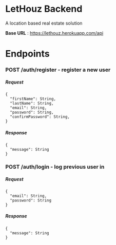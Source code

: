 # LetHouz Backend

A location based real estate solution

**Base URL** : https://lethouz.herokuapp.com/api

# **Endpoints**

### **POST** /auth/register - register a new user

##### Request

```
{
  "firstName": String,
  "lastName": String,
  "email": String,
  "password": String,
  "confirmPassword": String,
}
```

##### Response

```
{
  "message": String
}
```

### **POST** /auth/login - log previous user in

##### Request

```
{
  "email": String,
  "password": String
}
```

##### Response

```
{
  "message": String
}
```
